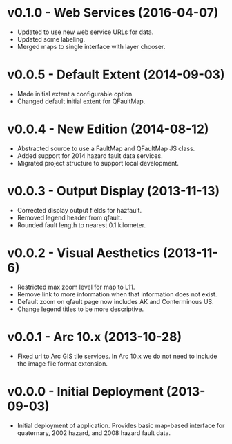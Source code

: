 v0.1.0 - Web Services (2016-04-07)
==================================
 * Updated to use new web service URLs for data.
 * Updated some labeling.
 * Merged maps to single interface with layer chooser.

v0.0.5 - Default Extent (2014-09-03)
====================================
 * Made initial extent a configurable option.
 * Changed default initial extent for QFaultMap.

v0.0.4 - New Edition (2014-08-12)
=================================
 * Abstracted source to use a FaultMap and QFaultMap JS class.
 * Added support for 2014 hazard fault data services.
 * Migrated project structure to support local development.

v0.0.3 - Output Display (2013-11-13)
====================================
 * Corrected display output fields for hazfault.
 * Removed legend header from qfault.
 * Rounded fault length to nearest 0.1 kilometer.

v0.0.2 - Visual Aesthetics (2013-11-6)
=====================================
 * Restricted max zoom level for map to L11.
 * Remove link to more information when that information does not exist.
 * Default zoom on qfault page now includes AK and Conterminous US.
 * Change legend titles to be more descriptive.

v0.0.1 - Arc 10.x (2013-10-28)
==============================
 * Fixed url to Arc GIS tile services. In Arc 10.x we do not need to include the
   image file format extension.

v0.0.0 - Initial Deployment (2013-09-03)
========================================
 * Initial deployment of application. Provides basic map-based interface for
   quaternary, 2002 hazard, and 2008 hazard fault data.
